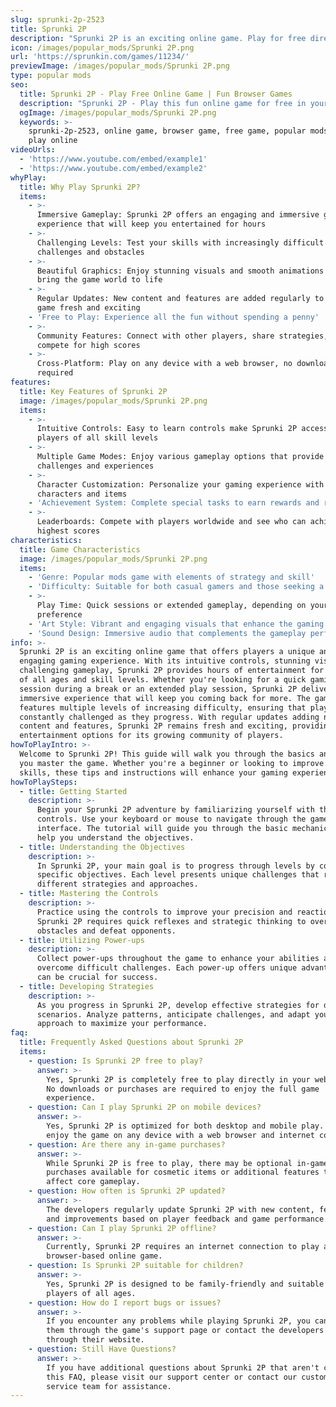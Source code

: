 ```yaml
---
slug: sprunki-2p-2523
title: Sprunki 2P
description: "Sprunki 2P is an exciting online game. Play for free directly in your browser!"
icon: /images/popular_mods/Sprunki 2P.png
url: 'https://sprunkin.com/games/11234/'
previewImage: /images/popular_mods/Sprunki 2P.png
type: popular mods
seo:
  title: Sprunki 2P - Play Free Online Game | Fun Browser Games
  description: "Sprunki 2P - Play this fun online game for free in your browser. No download required!"
  ogImage: /images/popular_mods/Sprunki 2P.png
  keywords: >-
    sprunki-2p-2523, online game, browser game, free game, popular mods game,
    play online
videoUrls:
  - 'https://www.youtube.com/embed/example1'
  - 'https://www.youtube.com/embed/example2'
whyPlay:
  title: Why Play Sprunki 2P?
  items:
    - >-
      Immersive Gameplay: Sprunki 2P offers an engaging and immersive gaming
      experience that will keep you entertained for hours
    - >-
      Challenging Levels: Test your skills with increasingly difficult
      challenges and obstacles
    - >-
      Beautiful Graphics: Enjoy stunning visuals and smooth animations that
      bring the game world to life
    - >-
      Regular Updates: New content and features are added regularly to keep the
      game fresh and exciting
    - 'Free to Play: Experience all the fun without spending a penny'
    - >-
      Community Features: Connect with other players, share strategies, and
      compete for high scores
    - >-
      Cross-Platform: Play on any device with a web browser, no downloads
      required
features:
  title: Key Features of Sprunki 2P
  image: /images/popular_mods/Sprunki 2P.png
  items:
    - >-
      Intuitive Controls: Easy to learn controls make Sprunki 2P accessible for
      players of all skill levels
    - >-
      Multiple Game Modes: Enjoy various gameplay options that provide different
      challenges and experiences
    - >-
      Character Customization: Personalize your gaming experience with unique
      characters and items
    - 'Achievement System: Complete special tasks to earn rewards and recognition'
    - >-
      Leaderboards: Compete with players worldwide and see who can achieve the
      highest scores
characteristics:
  title: Game Characteristics
  image: /images/popular_mods/Sprunki 2P.png
  items:
    - 'Genre: Popular mods game with elements of strategy and skill'
    - 'Difficulty: Suitable for both casual gamers and those seeking a challenge'
    - >-
      Play Time: Quick sessions or extended gameplay, depending on your
      preference
    - 'Art Style: Vibrant and engaging visuals that enhance the gaming experience'
    - 'Sound Design: Immersive audio that complements the gameplay perfectly'
info: >-
  Sprunki 2P is an exciting online game that offers players a unique and
  engaging gaming experience. With its intuitive controls, stunning visuals, and
  challenging gameplay, Sprunki 2P provides hours of entertainment for players
  of all ages and skill levels. Whether you're looking for a quick gaming
  session during a break or an extended play session, Sprunki 2P delivers an
  immersive experience that will keep you coming back for more. The game
  features multiple levels of increasing difficulty, ensuring that players are
  constantly challenged as they progress. With regular updates adding new
  content and features, Sprunki 2P remains fresh and exciting, providing endless
  entertainment options for its growing community of players.
howToPlayIntro: >-
  Welcome to Sprunki 2P! This guide will walk you through the basics and help
  you master the game. Whether you're a beginner or looking to improve your
  skills, these tips and instructions will enhance your gaming experience.
howToPlaySteps:
  - title: Getting Started
    description: >-
      Begin your Sprunki 2P adventure by familiarizing yourself with the
      controls. Use your keyboard or mouse to navigate through the game
      interface. The tutorial will guide you through the basic mechanics and
      help you understand the objectives.
  - title: Understanding the Objectives
    description: >-
      In Sprunki 2P, your main goal is to progress through levels by completing
      specific objectives. Each level presents unique challenges that require
      different strategies and approaches.
  - title: Mastering the Controls
    description: >-
      Practice using the controls to improve your precision and reaction time.
      Sprunki 2P requires quick reflexes and strategic thinking to overcome
      obstacles and defeat opponents.
  - title: Utilizing Power-ups
    description: >-
      Collect power-ups throughout the game to enhance your abilities and
      overcome difficult challenges. Each power-up offers unique advantages that
      can be crucial for success.
  - title: Developing Strategies
    description: >-
      As you progress in Sprunki 2P, develop effective strategies for different
      scenarios. Analyze patterns, anticipate challenges, and adapt your
      approach to maximize your performance.
faq:
  title: Frequently Asked Questions about Sprunki 2P
  items:
    - question: Is Sprunki 2P free to play?
      answer: >-
        Yes, Sprunki 2P is completely free to play directly in your web browser.
        No downloads or purchases are required to enjoy the full game
        experience.
    - question: Can I play Sprunki 2P on mobile devices?
      answer: >-
        Yes, Sprunki 2P is optimized for both desktop and mobile play. You can
        enjoy the game on any device with a web browser and internet connection.
    - question: Are there any in-game purchases?
      answer: >-
        While Sprunki 2P is free to play, there may be optional in-game
        purchases available for cosmetic items or additional features that don't
        affect core gameplay.
    - question: How often is Sprunki 2P updated?
      answer: >-
        The developers regularly update Sprunki 2P with new content, features,
        and improvements based on player feedback and game performance.
    - question: Can I play Sprunki 2P offline?
      answer: >-
        Currently, Sprunki 2P requires an internet connection to play as it's a
        browser-based online game.
    - question: Is Sprunki 2P suitable for children?
      answer: >-
        Yes, Sprunki 2P is designed to be family-friendly and suitable for
        players of all ages.
    - question: How do I report bugs or issues?
      answer: >-
        If you encounter any problems while playing Sprunki 2P, you can report
        them through the game's support page or contact the developers directly
        through their website.
    - question: Still Have Questions?
      answer: >-
        If you have additional questions about Sprunki 2P that aren't covered in
        this FAQ, please visit our support center or contact our customer
        service team for assistance.
---
```



